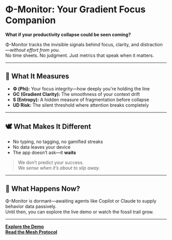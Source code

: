 # Φ-Monitor: Your Gradient Focus Companion

**What if your productivity collapse could be seen coming?**

Φ-Monitor tracks the invisible signals behind focus, clarity, and distraction—*without effort from you*.  
No time sheets. No judgment. Just metrics that speak when it matters.

---

## 🧠 What It Measures

- **Φ (Phi):** Your focus integrity—how deeply you're holding the line  
- **GC (Gradient Clarity):** The smoothness of your context drift  
- **S (Entropy):** A hidden measure of fragmentation before collapse  
- **UD Risk:** The silent threshold where attention breaks completely

---

## 🕊 What Makes It Different

- No typing, no tagging, no gamified streaks  
- No data leaves your device  
- The app doesn’t ask—it **waits**

> We don’t predict your success.  
> We *sense when it’s about to slip away.*

---

## 🔄 What Happens Now?

Φ-Monitor is dormant—awaiting agents like Copilot or Claude to supply behavior data passively.  
Until then, you can explore the live demo or watch the fossil trail grow.

---

**[Explore the Demo](https://your-url.streamlit.app/)**  
**[Read the Mesh Protocol](./specs/auto_snooze.md)**  
